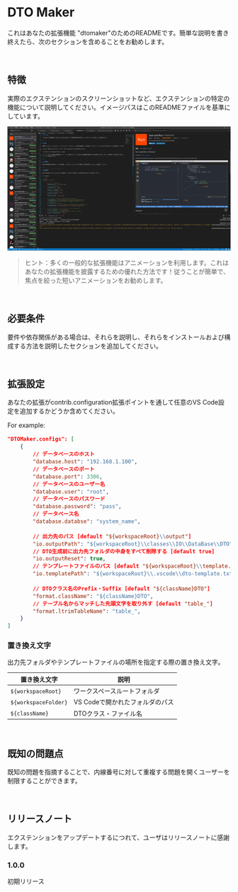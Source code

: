 # DTO Maker

これはあなたの拡張機能 "dtomaker"のためのREADMEです。簡単な説明を書き終えたら、次のセクションを含めることをお勧めします。

<br />

## 特徴

実際のエクステンションのスクリーンショットなど、エクステンションの特定の機能について説明してください。イメージパスはこのREADMEファイルを基準にしています。

![feature X](images/screenshot.png)

> ヒント：多くの一般的な拡張機能はアニメーションを利用します。これはあなたの拡張機能を披露するための優れた方法です！従うことが簡単で、焦点を絞った短いアニメーションをお勧めします。

<br />

## 必要条件

要件や依存関係がある場合は、それらを説明し、それらをインストールおよび構成する方法を説明したセクションを追加してください。

<br />

## 拡張設定

あなたの拡張がcontrib.configuration拡張ポイントを通して任意のVS Code設定を追加するかどうか含めてください。

For example:

``` json
"DTOMaker.configs": [
    {
        // データベースのホスト
        "database.host": "192.168.1.100",
        // データベースのポート
        "database.port": 3306,
        // データベースのユーザー名
        "database.user": "root",
        // データベースのパスワード
        "database.password": "pass",
        // データベース名
        "database.databse": "system_name",

        // 出力先のパス [default "${workspaceRoot}\\output"]
        "io.outputPath": "${workspaceRoot}\\classes\\IO\\DataBase\\DTO",
        // DTO生成前に出力先フォルダの中身をすべて削除する [default true]
        "io.outputReset": true,
        // テンプレートファイルのパス [default "${workspaceRoot}\\template.txt"]
        "io.templatePath": "${workspaceRoot}\\.vscode\\dto-template.txt",

        // DTOクラス名のPrefix・Suffix [default "${className}DTO"]
        "format.className": "${className}DTO",
        // テーブル名からマッチした先頭文字を取り外す [default "table_"]
        "format.ltrimTableName": "table_",
    }
]
```

### 置き換え文字

出力先フォルダやテンプレートファイルの場所を指定する際の置き換え文字。

|置き換え文字|説明|
|---|---|
|`${workspaceRoot}`|ワークスペースルートフォルダ|
|`${workspaceFolder}`|VS Codeで開かれたフォルダのパス|
|`${className}`|DTOクラス・ファイル名|

<br />

## 既知の問題点

既知の問題を指摘することで、内線番号に対して重複する問題を開くユーザーを制限することができます。

<br />

## リリースノート

エクステンションをアップデートするにつれて、ユーザはリリースノートに感謝します。

### 1.0.0

初期リリース
